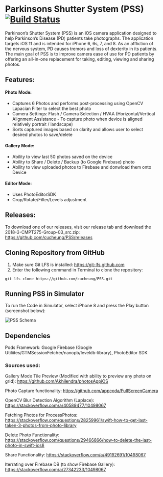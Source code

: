 # Parkinsons Shutter System (PSS) [![Build Status](https://travis-ci.org/cucheung/PSS.svg?branch=master)](https://travis-ci.org/cucheung/PSS)

Parkinson’s Shutter System (PSS) is an iOS camera application designed to help Parkinson’s Disease (PD) patients take photographs. The application targets iOS 11 and is intended for iPhone 6, 6s, 7, and 8. 
As an affliction of the nervous system, PD causes tremors and loss of dexterity in its patients. The main goal of PSS is to improve camera ease of use for PD patients by offering an all-in-one replacement for taking, editing, viewing and sharing photos.

## Features:
#### Photo Mode:
* Captures 6 Photos and performs post-processing using OpenCV Lapacian Filter to select the best photo
* Camera Settings: Flash / Camera Selection / HVAA (Horizontal/Vertical Alignment Assistance - To capture photo when device is aligned relatively portrait / landscape)
* Sorts captured images based on clarity and allows user to select desired photos to save/delete

#### Gallery Mode:
* Ability to view last 50 photos saved on the device
* Ability to Share / Delete / Backup (to Google Firebase) photo
* Ability to view uploaded photos to Firebase and donwload them onto Device

#### Editor Mode:
* Uses PhotoEditorSDK
* Crop/Rotate/Filter/Levels adjustment

## Releases:

To download one of our releases, visit our release tab and download the 2018-3-CMPT275-Group-03_src.zip: https://github.com/cucheung/PSS/releases

## Cloning Repository from GitHub

1. Make sure Git LFS is installed: https://git-lfs.github.com 
2. Enter the following command in Terminal to clone the repository:
```
git lfs clone https://github.com/cucheung/PSS.git 
```

## Running PSS in Simulator

To run the Code in Simulator, select iPhone 8 and press the Play button (screenshot below):

![PSS Schema](https://i.imgur.com/FM6FdXg.png)

## Dependencies 

Pods Framework: Google Firebase (Google Utiliites/GTMSessionFetcher/nanopb/leveldb-library), PhotoEditor SDK


### Sources used:
Gallery Mode Tile Preview (Modified with ability to preview any photo on grid): https://github.com/Akhilendra/photosAppiOS

Photo Capture functionality: https://github.com/appcoda/FullScreenCamera

OpenCV Blur Detection Algorithm (Laplace): https://stackoverflow.com/a/40589477/10498067

Fetching Photos for ProcessPhotos: https://stackoverflow.com/questions/28259961/swift-how-to-get-last-taken-3-photos-from-photo-library 

Delete Photo Functionality: https://stackoverflow.com/questions/29466866/how-to-delete-the-last-photo-in-swift-ios8 

Share Functionality: https://stackoverflow.com/a/49192691/10498067

Iterrating over Firebase DB (to show Firebase Gallery): https://stackoverflow.com/a/27342233/10498067
